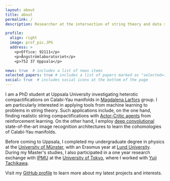 ```yaml
---
layout: about
title: about
permalink: /
description: Researcher at the intersection of string theory and data science.

profile:
  align: right
  image: prof_pic.JPG
  address: >
    <p>Office: 92111</p>
    <p>Ångströmlaboratoriet</p>
    <p>752 37 Uppsala</p>

news: true  # includes a list of news items
selected_papers: true # includes a list of papers marked as "selected={true}"
social: true  # includes social icons at the bottom of the page
---
```


I am a PhD student at Uppsala University investigating heterotic compactifications on Calabi-Yau manifolds in [Magdalena Larfors](https://inspirehep.net/authors/1034652?ui-citation-summary=true) group. I am particularly interested in applying tools from machine learning to problems in string theory. Such applications include, on the one hand, finding realistic string compactifications with [Actor-Critic agents](https://arxiv.org/abs/2003.04817) from reinforcement learning. On the other hand, I employ [deep convolutional](https://arxiv.org/abs/2108.02221) state-of-the-art image recognition architectures to learn the cohomologies of Calabi-Yau manifolds. 

Before coming to Uppsala, I completed my undergraduate degree in physics at the [University of Münster](https://www.uni-muenster.de/en/), with an Erasmus year at [Lund University](https://www.lunduniversity.lu.se/). During my Master's studies, I also participated in a one year research exchange with [IPMU](https://www.ipmu.jp/en) at the [University of Tokyo](https://www.u-tokyo.ac.jp/en/), where I worked with [Yuji Tachikawa](https://member.ipmu.jp/yuji.tachikawa/). 

Visit my [GitHub profile](https://github.com/robin-schneider) to learn more about my latest projects and interests.